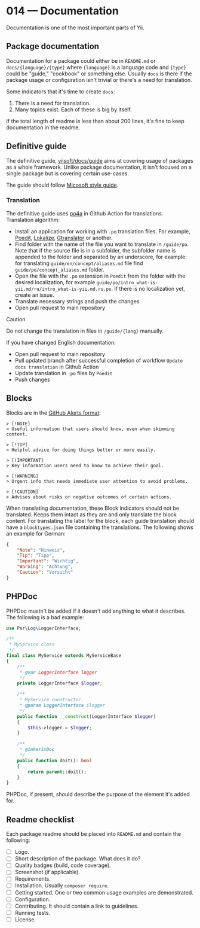 # 014 — Documentation

Documentation is one of the most important parts of Yii.

## Package documentation

Documentation for a package could either be in `README.md` or `docs/{language}/{type}` where `{language}` is
a language code and `{type}` could be "guide," "cookbook" or something else.
Usually `docs` is there if the package usage or configuration isn't trivial or there's a need for translation.

Some indicators that it's time to create `docs`:

1. There is a need for translation.
2. Many topics exist. Each of these is big by itself.

If the total length of readme is less than about 200 lines, it's fine to keep documentation in the readme.

## Definitive guide

The definitive guide, [yiisoft/docs/guide](https://github.com/yiisoft/docs/tree/master/guide/en)
aims at covering usage of packages as a whole framework. Unlike package documentation, it isn't
focused on a single package but is covering certain use-cases.

The guide should follow [Micosoft style guide](https://learn.microsoft.com/en-us/style-guide/welcome/).

### Translation

The definitive guide uses [po4a](https://github.com/mquinson/po4a) in Github Action for translations.  
Translation algorithm:
- Install an application for working with `.po` translation files. For example, [Poedit](https://poedit.net/), [Lokalize](https://apps.kde.org/ru/lokalize/), [Gtranslator](https://wiki.gnome.org/Apps/Gtranslator) or another.
- Find folder with the name of the file you want to translate in `/guide/po`. Note that if the source file is in a subfolder, the subfolder name is appended to the folder and separated by an underscore, for example: for translating `guide/en/concept/aliases.md` file find `guide/po/concept_aliases.md` folder.
- Open the file with the `.po` extension in `Poedit` from the folder with the desired localization, for example `guide/po/intro_what-is-yii.md/ru/intro_what-is-yii.md.ru.po`. If there is no localization yet, create an issue.
- Translate necessary strings and push the changes
- Open pull request to main repository

> [!CAUTION]
> Do not change the translation in files in `/guide/{lang}` manually.

If you have changed English documentation:
- Open pull request to main repository
- Pull updated branch after successful completion of workflow `Update docs translation` in Github Action
- Update translation in `.po` files by `Poedit`
- Push changes

## Blocks

Blocks are in the [GitHub Alerts format](https://docs.github.com/en/get-started/writing-on-github/getting-started-with-writing-and-formatting-on-github/basic-writing-and-formatting-syntax#alerts):

```
> [!NOTE]
> Useful information that users should know, even when skimming content.

> [!TIP]
> Helpful advice for doing things better or more easily.

> [!IMPORTANT]
> Key information users need to know to achieve their goal.

> [!WARNING]
> Urgent info that needs immediate user attention to avoid problems.

> [!CAUTION]
> Advises about risks or negative outcomes of certain actions.
```

When translating documentation, these Block indicators should not be translated.
Keeps them intact as they are and only translate the block content.
For translating the label for the block, each guide translation should have a `blocktypes.json` file
containing the translations. The following shows an example for German:

```json
{
    "Note": "Hinweis",
    "Tip": "Tipp",
    "Important": "Wichtig",
    "Warning": "Achtung",
    "Caution": "Vorsicht"
}
```

## PHPDoc

PHPDoc mustn't be added if it doesn't add anything to what it describes. The following is a bad example:

```php
use Psr\Log\LoggerInterface;

/**
 * MyService class
 */
final class MyService extends MyServiceBase
{
    /**
     * @var LoggerInterface logger 
     */
    private LoggerInterface $logger;

    /**
     * MyService constructor.
     * @param LoggerInterface $logger
     */
    public function __construct(LoggerInterface $logger)
    {
        $this->logger = $logger;
    }

    /**
     * @inheritDoc
     */
    public function doit(): bool
    {
        return parent::doit();    
    }
}
``` 

PHPDoc, if present, should describe the purpose of the element it's added for.

## Readme checklist

Each package readme should be placed into `README.md` and contain the following:

- [ ] Logo.
- [ ] Short description of the package. What does it do?
- [ ] Quality badges (build, code coverage).
- [ ] Screenshot (if applicable).
- [ ] Requirements.
- [ ] Installation. Usually `composer require`.
- [ ] Getting started. One or two common usage examples are demonstrated.
- [ ] Configuration.
- [ ] Contributing. It should contain a link to guidelines.
- [ ] Running tests.
- [ ] License.
